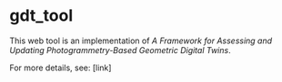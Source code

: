 # gdt_tool

This web tool is an implementation of *A Framework for Assessing and Updating Photogrammetry-Based Geometric Digital Twins*.

For more details, see: [link]
